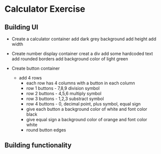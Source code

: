# Calculator Exercise

## Building UI

- Create a calculator container
  add dark grey background
  add height
  add width

- Create number display container
  creat a div
  add some hardcoded text
  add rounded borders
  add background color of light green

- Create button container
  - add 4 rows
    - each row has 4 columns with a button in each column
    - row 1 buttons - 7,8,9 division symbol
    - row 2 buttons - 4,5,6 multiply symbol
    - row 3 buttons - 1,2,3 substract symbol
    - row 4 buttons - 0, decimal point, plus symbol, equal sign
    - give each button a background color of white and font color black
    - give equal sign a background color of orange and font color white
    - round button edges

## Building functionality
